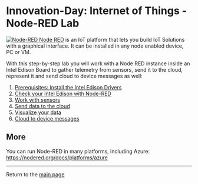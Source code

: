 # Innovation-Day: Internet of Things - Node-RED Lab

[![Node-RED](http://nodered.org/node-red.png) Node RED](http://nodered.org) is an IoT platform that lets you build IoT Solutions with a graphical interface. It can be installed in any node enabled device, PC or VM.

With this step-by-step lab you will work with a Node RED instance inside an Intel Edison Board to gather telemetry from sensors, send it to the cloud, represent it and send cloud to device messages as well:

1. [Prerequisites: Install the Intel Edison Drivers](./installedison.md)
1. [Check your Intel Edison with Node-RED](./node-red_lab_1.md)
1. [Work with sensors](./node-red_lab_2.md)
1. [Send data to the cloud](./node-red_lab_3.md)
1. [Visualize your data](./node-red_lab_4.md)
1. [Cloud to device messages](./node-red_lab_5.md)

## More

You can run Node-RED in many platforms, including Azure: https://nodered.org/docs/platforms/azure

---
Return to the [main page](./README.md)

